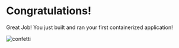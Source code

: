 # Congratulations!

Great Job! You just built and ran your first containerized application!

![confetti](assets/confetti.gif)